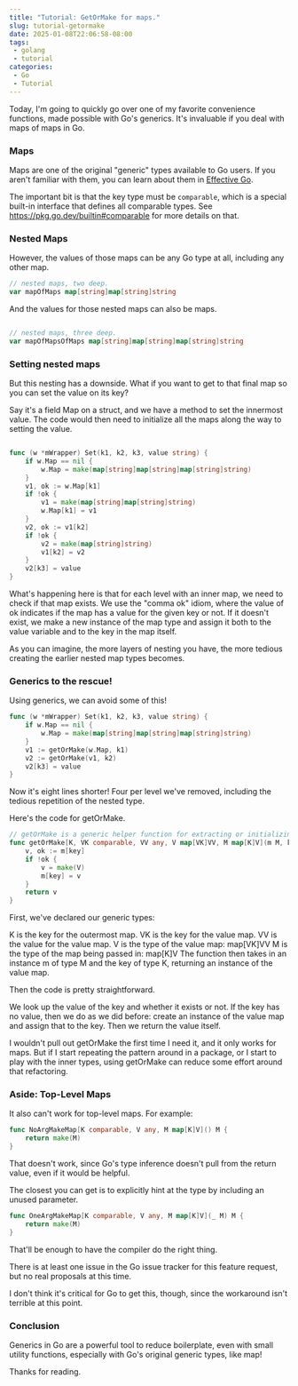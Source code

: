 ```yaml
---
title: "Tutorial: GetOrMake for maps."
slug: tutorial-getormake
date: 2025-01-08T22:06:58-08:00
tags: 
 - golang
 - tutorial
categories: 
 - Go
 - Tutorial
---
```


Today, I'm going to quickly go over one of my favorite convenience functions,
made possible with Go's generics. It's invaluable if you deal with maps of maps in Go.

<!--more-->

### Maps

Maps are one of the original "generic" types available to Go users. If you aren't
familiar with them, you can learn about them in [Effective Go](https://go.dev/doc/effective_go#maps).

The important bit is that the key type must be `comparable`, which is a special
built-in interface that defines all comparable types.
See https://pkg.go.dev/builtin#comparable for more details on that.

### Nested Maps

However, the values of those maps can be any Go type at all, including any other map.

```go
// nested maps, two deep.
var mapOfMaps map[string]map[string]string
```

And the values for those nested maps can also be maps.

```go

// nested maps, three deep.
var mapOfMapsOfMaps map[string]map[string]map[string]string
```

### Setting nested maps

But this nesting has a downside. What if you want to get to that final map so
you can set the value on its key?

Say it's a field Map on a struct, and we have a method to set the innermost value.
The code would then need to initialize all the maps along the way to setting the value.

```go

func (w *mWrapper) Set(k1, k2, k3, value string) {
	if w.Map == nil {
		w.Map = make(map[string]map[string]map[string]string)
	}
	v1, ok := w.Map[k1]
	if !ok {
		v1 = make(map[string]map[string]string)
		w.Map[k1] = v1
	}
	v2, ok := v1[k2]
	if !ok {
		v2 = make(map[string]string)
		v1[k2] = v2
	}
	v2[k3] = value
}
```

What's happening here is that for each level with an inner map,
we need to check if that map exists. We use the "comma ok" idiom, 
where the value of ok indicates if the map has a value for the given key or not.
If it doesn't exist, we make a new instance of the map type and assign it both
to the value variable and to the key in the map itself.

As you can imagine, the more layers of nesting you have, the more tedious
creating the earlier nested map types becomes.

### Generics to the rescue!

Using generics, we can avoid some of this!

```go
func (w *mWrapper) Set(k1, k2, k3, value string) {
	if w.Map == nil {
		w.Map = make(map[string]map[string]map[string]string)
	}
	v1 := getOrMake(w.Map, k1)
	v2 := getOrMake(v1, k2)
	v2[k3] = value
}
```

Now it's eight lines shorter! Four per level we've removed, including the
tedious repetition of the nested type.

Here's the code for getOrMake.

```go
// getOrMake is a generic helper function for extracting or initializing a sub-map.
func getOrMake[K, VK comparable, VV any, V map[VK]VV, M map[K]V](m M, key K) V {
	v, ok := m[key]
	if !ok {
		v = make(V)
		m[key] = v
	}
	return v
}
```

First, we've declared our generic types:

K is the key for the outermost map.
VK is the key for the value map.
VV is the value for the value map.
V is the type of the value map: map[VK]VV
M is the type of the map being passed in: map[K]V
The function then takes in an instance m of type M and the key of type K,
returning an instance of the value map.

Then the code is pretty straightforward.

We look up the value of the key and whether it exists or not.
If the key has no value, then we do as we did before:
create an instance of the value map and assign that to the key.
Then we return the value itself.

I wouldn't pull out getOrMake the first time I need it, and it only works for maps.
But if I start repeating the pattern around in a package, or I start to play
with the inner types, using getOrMake can reduce some effort around that refactoring.

### Aside: Top-Level Maps

It also can't work for top-level maps. For example:

```go
func NoArgMakeMap[K comparable, V any, M map[K]V]() M {
	return make(M)
}
```

That doesn't work, since Go's type inference doesn't pull from the return value,
even if it would be helpful.

The closest you can get is to explicitly hint at the type by including an unused
parameter.

```go
func OneArgMakeMap[K comparable, V any, M map[K]V](_ M) M {
	return make(M)
}
```

That'll be enough to have the compiler do the right thing.

There is at least one issue in the Go issue tracker for this feature request,
but no real proposals at this time.

I don't think it's critical for Go to get this, though, since the workaround
isn't terrible at this point.

### Conclusion

Generics in Go are a powerful tool to reduce boilerplate, even with small
utility functions, especially with Go's original generic types, like map!

Thanks for reading.